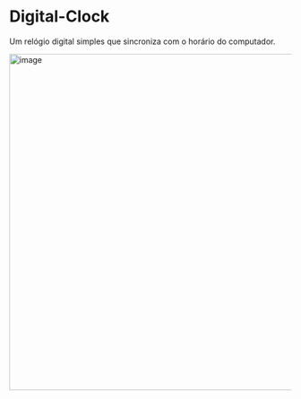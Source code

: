 # Digital-Clock
Um relógio digital simples que sincroniza com o horário do computador.

<img width="600" alt="image" src="https://user-images.githubusercontent.com/106192001/185218271-49130ba3-9bda-4da0-80a0-f52441fddf12.png">
